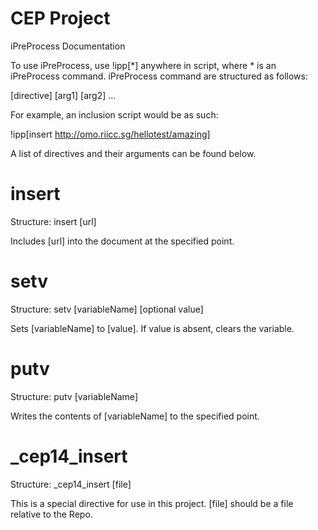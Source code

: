CEP Project
===========

iPreProcess Documentation

To use iPreProcess, use !ipp[*] anywhere in script, where * is an iPreProcess command.
iPreProcess command are structured as follows:

[directive] [arg1] [arg2] ...

For example, an inclusion script would be as such:

!ipp[insert http://omo.riicc.sg/hellotest/amazing]

A list of directives and their arguments can be found below.

insert
======
Structure: insert [url]

Includes [url] into the document at the specified point.

setv
====
Structure: setv [variableName] [optional value]

Sets [variableName] to [value]. If value is absent, clears the variable.

putv
====
Structure: putv [variableName]

Writes the contents of [variableName] to the specified point.

_cep14_insert
=============
Structure: _cep14_insert [file]

This is a special directive for use in this project. [file] should be a file relative to the Repo.
